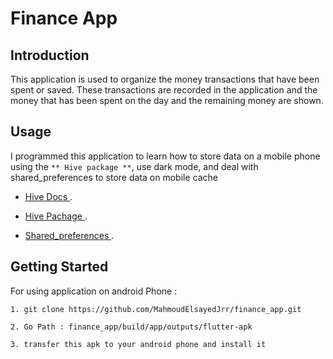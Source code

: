 # **Finance App**


## **Introduction**

  This application is used to organize the money transactions that have been spent or saved. These transactions are recorded in the application and the money that has been spent on the day and the remaining money are shown.

## **Usage**

  I programmed this application to learn how to store data on a mobile phone using the `** Hive package **`, use dark mode, and deal with shared_preferences to store data on mobile cache 

  - [ Hive Docs ](https://docs.hivedb.dev/).
    
  - [ Hive Pachage ](https://pub.dev/packages/hive_flutter).
    
  - [ Shared_preferences ](https://pub.dev/packages/shared_preferences).

## **Getting Started**

  For using application on android Phone :
  
    1. git clone https://github.com/MahmoudElsayedJrr/finance_app.git
      
    2. Go Path : finance_app/build/app/outputs/flutter-apk
      
    3. transfer this apk to your android phone and install it
  



